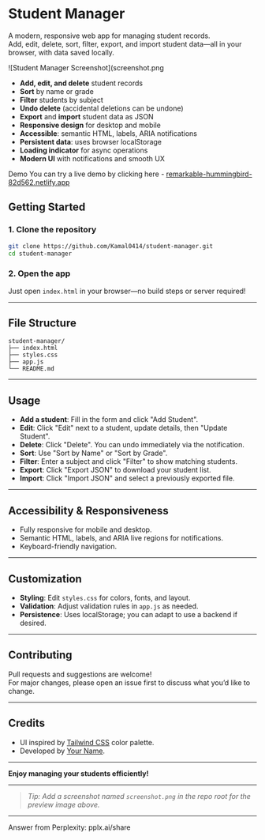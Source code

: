 # Student Manager

A modern, responsive web app for managing student records.  
Add, edit, delete, sort, filter, export, and import student data—all in your browser, with data saved locally.

![Student Manager Screenshot](screenshot.png

- **Add, edit, and delete** student records
- **Sort** by name or grade
- **Filter** students by subject
- **Undo delete** (accidental deletions can be undone)
- **Export** and **import** student data as JSON
- **Responsive design** for desktop and mobile
- **Accessible**: semantic HTML, labels, ARIA notifications
- **Persistent data**: uses browser localStorage
- **Loading indicator** for async operations
- **Modern UI** with notifications and smooth UX


Demo
You can try a live demo by clicking here - 
[remarkable-hummingbird-82d562.netlify.app](url)

## Getting Started

### 1. Clone the repository

```bash
git clone https://github.com/Kamal0414/student-manager.git
cd student-manager
```

### 2. Open the app

Just open `index.html` in your browser—no build steps or server required!

---

## File Structure

```
student-manager/
├── index.html
├── styles.css
├── app.js
└── README.md
```

---

## Usage

- **Add a student**: Fill in the form and click "Add Student".
- **Edit**: Click "Edit" next to a student, update details, then "Update Student".
- **Delete**: Click "Delete". You can undo immediately via the notification.
- **Sort**: Use "Sort by Name" or "Sort by Grade".
- **Filter**: Enter a subject and click "Filter" to show matching students.
- **Export**: Click "Export JSON" to download your student list.
- **Import**: Click "Import JSON" and select a previously exported file.

---

## Accessibility & Responsiveness

- Fully responsive for mobile and desktop.
- Semantic HTML, labels, and ARIA live regions for notifications.
- Keyboard-friendly navigation.

---

## Customization

- **Styling**: Edit `styles.css` for colors, fonts, and layout.
- **Validation**: Adjust validation rules in `app.js` as needed.
- **Persistence**: Uses localStorage; you can adapt to use a backend if desired.

---

## Contributing

Pull requests and suggestions are welcome!  
For major changes, please open an issue first to discuss what you’d like to change.


---

## Credits

- UI inspired by [Tailwind CSS](https://tailwindcss.com/) color palette.
- Developed by [Your Name](https://github.com/your-username).

---

**Enjoy managing your students efficiently!**

---

> _Tip: Add a screenshot named `screenshot.png` in the repo root for the preview image above._

---
Answer from Perplexity: pplx.ai/share
